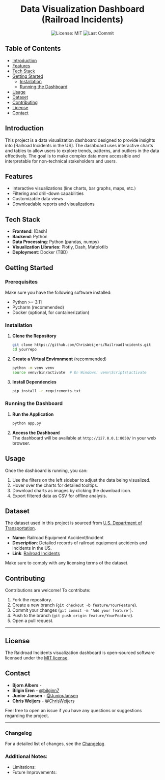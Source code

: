 <div align="center">

# Data Visualization Dashboard (Railroad Incidents)

![License: MIT](https://img.shields.io/badge/License-MIT-yellow.svg)
![Last Commit](https://img.shields.io/github/last-commit/ChrisWeijers/RailroadIncidents)

</div>

## Table of Contents
- [Introduction](#introduction)
- [Features](#features)
- [Tech Stack](#tech-stack)
- [Getting Started](#getting-started)
  - [Installation](#installation)
  - [Running the Dashboard](#running-the-dashboard)
- [Usage](#usage)
- [Dataset](#dataset)
- [Contributing](#contributing)
- [License](#license)
- [Contact](#contact)

## Introduction
This project is a data visualization dashboard designed to provide insights into [Railroad Incidents in the US]. The dashboard uses interactive charts and tables to allow users to explore trends, patterns, and outliers in the data effectively. The goal is to make complex data more accessible and interpretable for non-technical stakeholders and users.

## Features
- Interactive visualizations (line charts, bar graphs, maps, etc.)
- Filtering and drill-down capabilities
- Customizable data views
- Downloadable reports and visualizations

## Tech Stack
- **Frontend**: [Dash]
- **Backend**: Python
- **Data Processing**: Python (pandas, numpy)
- **Visualization Libraries**: Plotly, Dash, Matplotlib
- **Deployment**: Docker (TBD)

## Getting Started

### Prerequisites
Make sure you have the following software installed:
- Python >= 3.11
- Pycharm (recommended)
- Docker (optional, for containerization)

### Installation
1. **Clone the Repository**
    ```sh
    git clone https://github.com/ChrisWeijers/RailroadIncidents.git
    cd yourrepo
    ```
2. **Create a Virtual Environment** (recommended)
    ```sh
    python -m venv venv
    source venv/bin/activate  # On Windows: venv\Scripts\activate
    ```
3. **Install Dependencies**
    ```sh
    pip install -r requirements.txt
    ```

### Running the Dashboard
1. **Run the Application**
    ```sh
    python app.py
    ```
2. **Access the Dashboard**  
   The dashboard will be available at `http://127.0.0.1:8050/` in your web browser.

## Usage
Once the dashboard is running, you can:
1. Use the filters on the left sidebar to adjust the data being visualized.
2. Hover over the charts for detailed tooltips.
3. Download charts as images by clicking the download icon.
4. Export filtered data as CSV for offline analysis.

## Dataset
The dataset used in this project is sourced from [U.S. Department of Transportation](https://data.transportation.gov/).
- **Name**: Railroad Equipment Accident/Incident
- **Description**: Detailed records of railroad equipment accidents and incidents in the US.
- **Link**: [Railroad Incidents](https://data.transportation.gov/Railroads/Railroad-Equipment-Accident-Incident-Source-Data-F/aqxq-n5hy/about_data)

Make sure to comply with any licensing terms of the dataset.

## Contributing
Contributions are welcome! To contribute:
1. Fork the repository.
2. Create a new branch (`git checkout -b feature/YourFeature`).
3. Commit your changes (`git commit -m 'Add your feature'`).
4. Push to the branch (`git push origin feature/YourFeature`).
5. Open a pull request.

---

## License
The Raidroad Incidents visualization dashboard is open-sourced software licensed under the [MIT license](https://github.com/ChrisWeijers/RailroadIncidents/blob/main/LICENSE.md).

## Contact
- **Bjorn Albers** - 
- **Bilgin Eren** - [@bilginn7](https://github.com/bilginn7)
- **Junior Jansen** - [@JuniorJansen](https://github.com/JuniorJansen)
- **Chris Weijers** - [@ChrisWeijers](https://github.com/ChrisWeijers)

Feel free to open an issue if you have any questions or suggestions regarding the project.

---

### Changelog
For a detailed list of changes, see the [Changelog](https://github.com/ChrisWeijers/RailroadIncidents/blob/main/CHANGELOG.md).

### Additional Notes:
- Limitations: 
- Future Improvements: 
